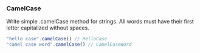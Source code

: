 ### CamelCase

Write simple .camelCase method for strings. All words must have their first letter capitalized without spaces.

```javascript
"hello case".camelCase() // HelloCase
"camel case word".camelCase() // CamelCaseWord
```
